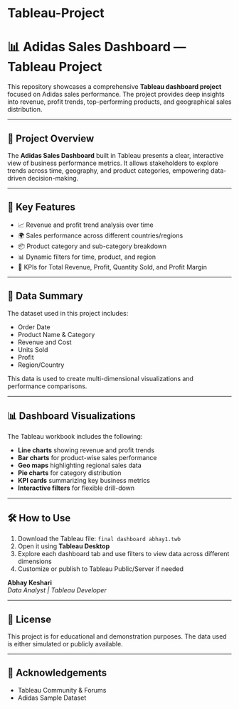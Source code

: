 # Tableau-Project
# 📊 Adidas Sales Dashboard — Tableau Project

This repository showcases a comprehensive **Tableau dashboard project** focused on Adidas sales performance. The project provides deep insights into revenue, profit trends, top-performing products, and geographical sales distribution.

---

## 🚀 Project Overview

The **Adidas Sales Dashboard** built in Tableau presents a clear, interactive view of business performance metrics. It allows stakeholders to explore trends across time, geography, and product categories, empowering data-driven decision-making.

---

## 📌 Key Features

- 📈 Revenue and profit trend analysis over time
- 🌍 Sales performance across different countries/regions
- 📦 Product category and sub-category breakdown
- 📊 Dynamic filters for time, product, and region
- 🧮 KPIs for Total Revenue, Profit, Quantity Sold, and Profit Margin

---

## 📂 Data Summary

The dataset used in this project includes:

- Order Date  
- Product Name & Category  
- Revenue and Cost  
- Units Sold  
- Profit  
- Region/Country  

This data is used to create multi-dimensional visualizations and performance comparisons.

---

## 📊 Dashboard Visualizations

The Tableau workbook includes the following:

- **Line charts** showing revenue and profit trends  
- **Bar charts** for product-wise sales performance  
- **Geo maps** highlighting regional sales data  
- **Pie charts** for category distribution  
- **KPI cards** summarizing key business metrics  
- **Interactive filters** for flexible drill-down  

---

## 🛠️ How to Use

1. Download the Tableau file: `final dashboard abhay1.twb`
2. Open it using **Tableau Desktop**
3. Explore each dashboard tab and use filters to view data across different dimensions
4. Customize or publish to Tableau Public/Server if needed



**Abhay Keshari**  
_Data Analyst | Tableau Developer_  

---

## 📜 License

This project is for educational and demonstration purposes. The data used is either simulated or publicly available.

---

## 🙏 Acknowledgements

- Tableau Community & Forums  
- Adidas Sample Dataset  
